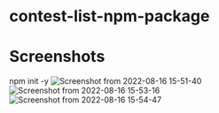 # contest-list-npm-package

# Screenshots
npm init -y
![Screenshot from 2022-08-16 15-51-40](https://user-images.githubusercontent.com/55401104/184856964-5e9b7d8b-a6d3-4a0e-a110-eb022c1fa2cf.png)
![Screenshot from 2022-08-16 15-53-16](https://user-images.githubusercontent.com/55401104/184857321-56764a99-b6e2-4638-8888-957d5166c4bf.png)
![Screenshot from 2022-08-16 15-54-47](https://user-images.githubusercontent.com/55401104/184857580-0f5476db-696e-4655-9703-d6da81052b4f.png)
